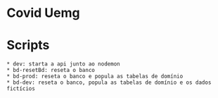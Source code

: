 # Covid Uemg

# Scripts

    * dev: starta a api junto ao nodemon
    * bd-resetBd: reseta o banco
    * bd-prod: reseta o banco e popula as tabelas de domínio
    * bd-dev: reseta o banco, popula as tabelas de domínio e os dados fictícios
